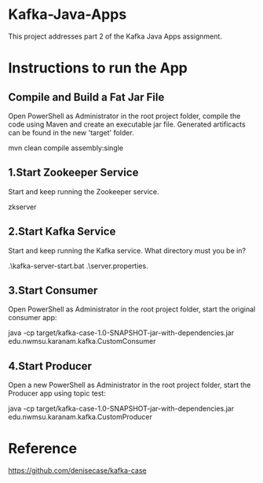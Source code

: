 # Kafka-Java-Apps
This project addresses part 2 of the Kafka Java Apps assignment.

# Instructions to run the App
## Compile and Build a Fat Jar File
Open PowerShell as Administrator in the root project folder, compile the code using Maven and create an executable jar file. Generated artificacts can be found in the new 'target' folder.

mvn clean compile assembly:single

## 1.Start Zookeeper Service
Start and keep running the Zookeeper service.

zkserver

## 2.Start Kafka Service
Start and keep running the Kafka service. What directory must you be in?

 .\kafka-server-start.bat .\server.properties.

## 3.Start Consumer
Open PowerShell as Administrator in the root project folder, start the original consumer app:

java -cp target/kafka-case-1.0-SNAPSHOT-jar-with-dependencies.jar edu.nwmsu.karanam.kafka.CustomConsumer 

## 4.Start Producer
Open a new PowerShell as Administrator in the root project folder, start the Producer app using topic test:

java -cp target/kafka-case-1.0-SNAPSHOT-jar-with-dependencies.jar edu.nwmsu.karanam.kafka.CustomProducer

# Reference

<https://github.com/denisecase/kafka-case>
